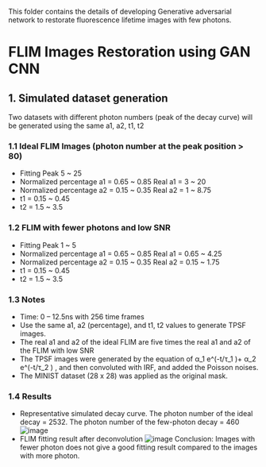 This folder contains the details of developing Generative adversarial network to restorate fluorescence lifetime images with few photons.
# FLIM Images Restoration using GAN CNN
## 1. Simulated dataset generation
Two datasets with different photon numbers (peak of the decay curve) will be generated using the same a1, a2, t1, t2

### 1.1 Ideal FLIM Images (photon number at the peak position > 80)
- Fitting Peak 5 ~ 25
- Normalized percentage a1 = 0.65 ~ 0.85 Real a1 = 3 ~ 20
- Normalized percentage a2 = 0.15 ~ 0.35 Real a2 = 1 ~ 8.75
- t1 = 0.15 ~ 0.45
- t2 = 1.5 ~ 3.5

### 1.2 FLIM with fewer photons and low SNR
- Fitting Peak 1 ~ 5
- Normalized percentage a1 = 0.65 ~ 0.85 Real a1 = 0.65 ~ 4.25
- Normalized percentage a2 = 0.15 ~ 0.35 Real a2 = 0.15 ~ 1.75
- t1 = 0.15 ~ 0.45
- t2 = 1.5 ~ 3.5

### 1.3 Notes
- Time: 0 – 12.5ns with 256 time frames
- Use the same a1, a2 (percentage), and t1, t2 values to generate TPSF images.
- The real a1 and a2 of the ideal FLIM are five times the real a1 and a2 of the FLIM with low SNR
- The TPSF images were generated by the equation of α_1 e^(-t/τ_1 )+ α_2 e^(-t/τ_2 ) , and then convoluted with IRF, and added the Poisson noises.
- The MINIST dataset (28 x 28) was applied as the original mask.

### 1.4 Results
- Representative simulated decay curve. The photon number of the ideal decay = 2532. The photon number of the few-photon decay = 460
![image](https://github.com/walshlab/FLIM-fit/assets/49083235/0f1c62d4-237e-4f0f-9708-d8248aa30d27)
- FLIM fitting result after deconvolution
![image](https://github.com/walshlab/FLIM-fit/assets/49083235/4c0bbcaf-257f-4653-8a9c-bbfddafab703)
Conclusion: Images with fewer photon does not give a good fitting result compared to the images with more photon.
